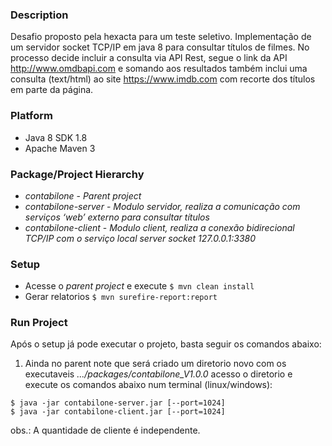 ### Description
Desafio proposto pela hexacta para um teste seletivo. Implementação de um servidor socket TCP/IP em java 8 para consultar 
títulos de filmes. No processo decide incluir a consulta via API Rest, segue o link da API http://www.omdbapi.com e somando 
aos resultados também inclui uma consulta (text/html) ao site https://www.imdb.com com recorte dos títulos em parte da
página.

### Platform
 - Java 8 SDK 1.8 
 - Apache Maven 3

### Package/Project Hierarchy
 - *contabilone* - _Parent project_
 - *contabilone-server* - _Modulo servidor, realiza a comunicação com serviços ‘web’ externo para consultar títulos_
 - *contabilone-client* - _Modulo client, realiza a conexão bidirecional TCP/IP com o serviço local server socket *127.0.0.1:3380*_
 
### Setup
 - Acesse o *parent project* e execute ```$ mvn clean install```
 - Gerar relatorios ```$ mvn surefire-report:report```
 
### Run Project
Após o setup já pode executar o projeto, basta seguir os comandos abaixo:
 1. Ainda no parent note que será criado um diretorio novo com os executaveis _.../packages/contabilone_V1.0.0_ acesso o diretorio e execute os 
 comandos abaixo num terminal (linux/windows):
```shell script
$ java -jar contabilone-server.jar [--port=1024]
$ java -jar contabilone-client.jar [--port=1024]
```

obs.: A quantidade de cliente é independente. 